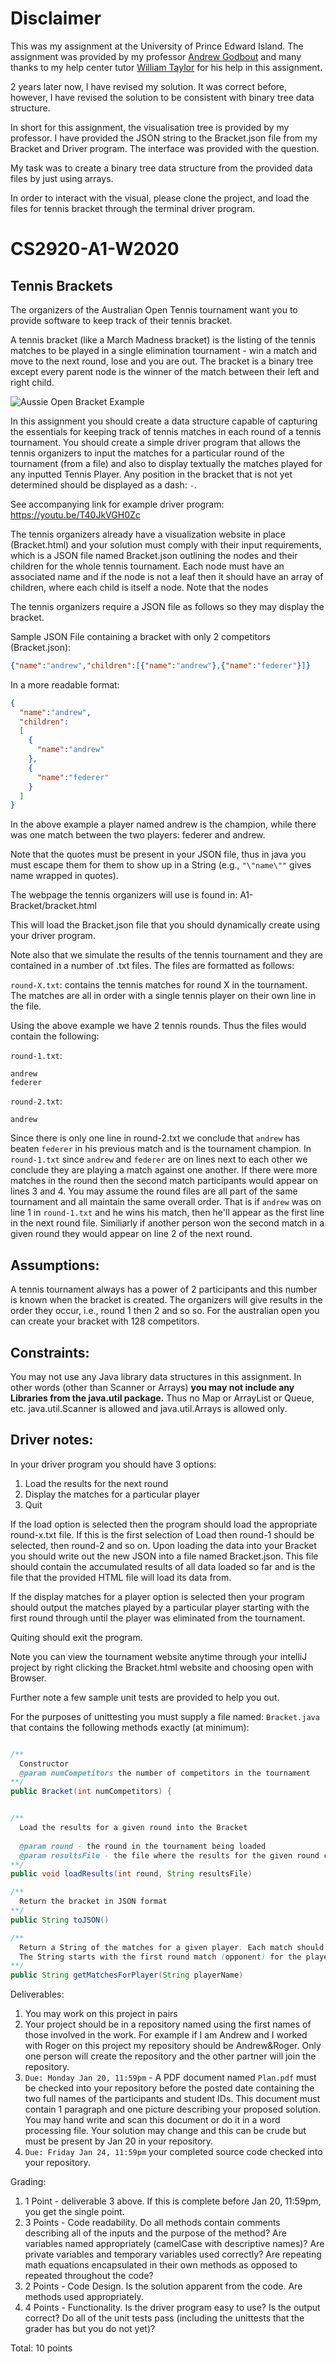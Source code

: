
# Disclaimer
This was my assignment at the University of Prince Edward Island. 
The assignment was provided by my professor [Andrew Godbout](https://github.com/andrewgodbout) and many thanks
to my help center tutor [William Taylor](https://github.com/wtaylor17) for his help in this assignment. 

2 years later now, I have revised my solution. It was correct before, however, I have revised the solution to be 
consistent with binary tree data structure. 

In short for this assignment, the visualisation tree is provided by my professor. I have provided the JSON string
to the Bracket.json file from my Bracket and Driver program. The interface was provided with the question. 

My task was to create a binary tree data structure from the provided data files by just using arrays. 

In order to interact with the visual, please clone the project, and load the files for tennis bracket through the 
terminal driver program. 

# CS2920-A1-W2020
## Tennis Brackets

The organizers of the Australian Open Tennis tournament want you to provide software to keep track of their tennis bracket. 

A tennis bracket (like a March Madness bracket) is the listing of the tennis matches to be played in a single elimination tournament - win a match and move to the next round, lose and you are out. The bracket is a binary tree except every parent node is the winner of the match between their left and right child. 

![Aussie Open Bracket Example](bracket.jpg)

In this assignment you should create a data structure capable of capturing the essentials for keeping track of tennis matches in each round of a tennis tournament. You should create a simple driver program that allows the tennis organizers to input the matches for a particular round of the tournament (from a file) and also to display textually the matches played for any inputted Tennis Player. Any position in the bracket that is not yet determined should be displayed as a dash: `-`.

See accompanying link for example driver program: https://youtu.be/T40JkVGH0Zc

The tennis organizers already have a visualization website in place (Bracket.html) and your solution must comply with their input requirements, which is a JSON file named Bracket.json outlining the nodes and their children for the whole tennis tournament. Each node must have an associated name and if the node is not a leaf then it should have an array of children, where each child is itself a node. Note that the nodes 

The tennis organizers require a JSON file as follows so they may display the bracket. 

Sample JSON File containing a bracket with only 2 competitors (Bracket.json):

```json
{"name":"andrew","children":[{"name":"andrew"},{"name":"federer"}]}
```
In a more readable format:
```json
{
  "name":"andrew",
  "children": 
  [
    {
      "name":"andrew"
    }, 
    {
      "name":"federer"
    }
  ]
}
```

In the above example a player named andrew is the champion, while there was one match between the two players: federer and andrew. 

Note that the quotes must be present in your JSON file, thus in java you must escape them for them to show up in a String (e.g., ```"\"name\""``` gives name wrapped in quotes).

The webpage the tennis organizers will use is found in: A1-Bracket/bracket.html

This will load the Bracket.json file that you should dynamically create using your driver program.

Note also that we simulate the results of the tennis tournament and they are contained in a number of .txt files. The files are formatted as follows:

`round-X.txt`: contains the tennis matches for round X in the tournament. The matches are all in order with a single tennis player on their own line in the file. 

Using the above example we have 2 tennis rounds. Thus the files would contain the following:

`round-1.txt`:
```
andrew
federer
```

`round-2.txt`:
```
andrew
```

Since there is only one line in round-2.txt we conclude that `andrew` has beaten `federer` in his previous match and is the tournament champion. In `round-1.txt` since `andrew` and `federer` are on lines next to each other we conclude they are playing a match against one another. If there were more matches in the round then the second match participants would appear on lines 3 and 4. You may assume the round files are all part of the same tournament and all maintain the same overall order. That is if `andrew` was on line 1 in `round-1.txt` and he wins his match, then he'll appear as the first line in the next round file. Similiarly if another person won the second match in a given round they would appear on line 2 of the next round. 

## Assumptions: 

A tennis tournament always has a power of 2 participants and this number is known when the bracket is created. 
The organizers will give results in the order they occur, i.e., round 1 then 2 and so so. For the australian open you can create your bracket with 128 competitors.

## Constraints:
You may not use any Java library data structures in this assignment. In other words (other than Scanner or Arrays) **you may not include any Libraries from the java.util package.** Thus no Map or ArrayList or Queue, etc. java.util.Scanner is allowed and java.util.Arrays is allowed only.

## Driver notes:

In your driver program you should have 3 options:

1. Load the results for the next round 
2. Display the matches for a particular player
3. Quit

If the load option is selected then the program should load the appropriate round-x.txt file. If this is the first selection of Load then round-1 should be selected, then round-2 and so on. Upon loading the data into your Bracket you should write out the new JSON into a file named Bracket.json. This file should contain the accumulated results of all data loaded so far and is the file that the provided HTML file will load its data from.

If the display matches for a player option is selected then your program should output the matches played by a particular player starting with the first round through until the player was eliminated from the tournament.

Quiting should exit the program. 

Note you can view the tournament website anytime through your intelliJ project by right clicking the Bracket.html website and choosing open with Browser.

Further note a few sample unit tests are provided to help you out.

For the purposes of unittesting you must supply a file named: `Bracket.java` that contains the following methods exactly (at minimum):

```java

/**
  Constructor 
  @param numCompetitors the number of competitors in the tournament
**/
public Bracket(int numCompetitors) {


/**
  Load the results for a given round into the Bracket
  
  @param round - the round in the tournament being loaded
  @param resultsFile - the file where the results for the given round can be found
**/
public void loadResults(int round, String resultsFile) 

/**
  Return the bracket in JSON format
**/
public String toJSON()

/**
  Return a String of the matches for a given player. Each match should appear on its own line and should only include the opponent name.
  The String starts with the first round match (opponent) for the player, round 2 (if applicable) is on line 2, etc.
**/
public String getMatchesForPlayer(String playerName)
```


Deliverables: 

1. You may work on this project in pairs
2. Your project should be in a repository named using the first names of those involved in the work. For example if I am Andrew and I worked with Roger on this project my repository should be Andrew&Roger. Only one person will create the repository and the other partner will join the repository.
3. `Due: Monday Jan 20, 11:59pm` - A PDF document named `Plan.pdf` must be checked into your repository before the posted date containing the two full names of the participants and student IDs. This document must contain 1 paragraph and one picture describing your proposed solution. You may hand write and scan this document or do it in a word processing file. Your solution may change and this can be crude but must be present by Jan 20 in your repository.
4. `Due: Friday Jan 24, 11:59pm` your completed source code checked into your repository.


Grading: 

1. 1 Point - deliverable 3 above. If this is complete before Jan 20, 11:59pm, you get the single point. 
2. 3 Points - Code readability. Do all methods contain comments describing all of the inputs and the purpose of the method? Are variables named appropriately (camelCase with descriptive names)? Are private variables and temporary variables used correctly? Are repeating math equations encapsulated in their own methods as opposed to repeated throughout the code?
3. 2 Points - Code Design. Is the solution apparent from the code. Are methods used appropriately. 
4. 4 Points - Functionality. Is the driver program easy to use? Is the output correct? Do all of the unit tests pass (including the unittests that the grader has but you do not yet)?

Total: 10 points
